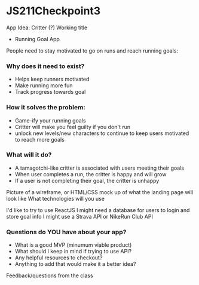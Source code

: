 # JS211Checkpoint3 

App Idea: Critter (?) Working title
- Running Goal App

People need to stay motivated to go on runs and reach running goals:

### Why does it need to exist?

- Helps keep runners motivated
- Make running more fun
- Track progress towards goal

### How it solves the problem:
- Game-ify your running goals
- Critter will make you feel guilty if you don't run
- unlock new levels/new characters to continue to keep users motivated to reach more goals

### What will it do?
- A tamagotchi-like critter is associated with users meeting their goals
- When user completes a run, the critter is happy and will grow
- If a user is not completing their goal, the critter is unhappy

Picture of a wireframe, or HTML/CSS mock up of what the landing page will look like
What technologies will you use

I'd like to try to use ReactJS
I might need a database for users to login and store goal info
I might use a Strava API or NikeRun Club API

### Questions do YOU have about your app?
- What is a good MVP (minumum viable product)
- What should  I keep in mind if trying to use API?
- Any helpful resources to checkout? 
- Anything to add that would make it a better idea?

Feedback/questions from the class
